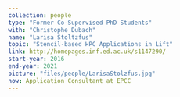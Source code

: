 ```yaml
---
collection: people
type: "Former Co-Supervised PhD Students"
with: "Christophe Dubach"
name: "Larisa Stoltzfus"
topic: "Stencil-based HPC Applications in Lift"
link: http://homepages.inf.ed.ac.uk/s1147290/
start-year: 2016
end-year: 2021
picture: "files/people/LarisaStolzfus.jpg"
now: Application Consultant at EPCC
---
```

